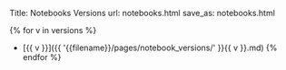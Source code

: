Title: Notebooks Versions
url: notebooks.html
save_as: notebooks.html

{% for v in versions %}
  - [{{ v }}]({{ '{{filename}}/pages/notebook_versions/' }}{{ v }}.md)
{% endfor %}
